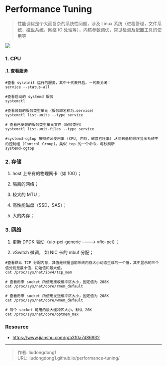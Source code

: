 # Performance Tuning


> 性能调优是个大而复杂的系统性问题，涉及 Linux 系统（进程管理，文件系统，磁盘系统，网络 IO 处理等），内核参数调优，常见检测及配置工具的使用等

![](https://gitee.com/github-25970295/blogimgv2022/raw/master/13192585-406c6ead07aec166.png)

### 1. CPU

#### .1. 查看服务

```shell
#查看 sysvinit 运行的服务，其中＋代表开启，－代表关闭：
service --status-all

#查看启动的 systemd 服务
systemctl

#查看装载的服务类型单元（服务即名称为.service）
systemctl list-units --type service

# 查看已安装的服务类型单元文件（服务类别）
systemctl list-unit-files --type service

#systemd-cgtop 按照资源使用率 (CPU, 内存，磁盘吞吐率) 从高到低的顺序显示系统中的控制组 (Control Group)。类似 top 的一个命令，每秒刷新
systemd-cgtop 
```

### 2. 存储

1. host 上专有的物理网卡（如 10G）；

2. 隔离的网络；

3. 较大的 MTU；

4. 高性能磁盘（SSD，SAS）；

5. 大的内存；

### 3. 网络

1. 更新 DPDK 驱动（uio-pci-generic ----> vfio-pci）；

2. vSwitch 微调， 如 NIC 卡的 mbuf 分配；

```shell
#查看默认 TCP 分配内存，其值是根据当前系统内存大小动态生成的一个值，其中显示的三个值分别是最小值，初始值和最大值。
cat /proc/sys/net/ipv4/tcp_mem

# 查看用来 socket 所使用接收缓冲区大小，固定值为 208K
cat /proc/sys/net/core/rmem_default

# 查看用来 socket 所使用发送缓冲区大小，固定值为 208K
cat /proc/sys/net/core/wmem_default

# 每个 socket 可用的最大缓冲区大小。默认 20K
cat /proc/sys/net/core/optmem_max
```

### Resource

- https://www.jianshu.com/p/a3f0a7d86932

---

> 作者: liudongdong1  
> URL: liudongdong1.github.io/performance-tuning/  

